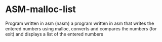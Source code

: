 # ASM-malloc-list
Program written in asm (nasm) a program written in asm that writes the entered numbers using malloc, converts and compares the numbers (for exit) and displays a list of the entered numbers 
